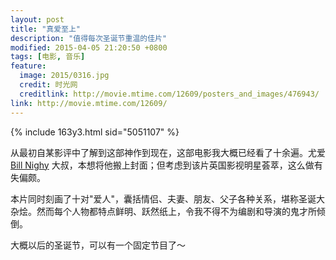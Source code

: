 ```yaml
---
layout: post
title: "真爱至上"
description: "值得每次圣诞节重温的佳片"
modified: 2015-04-05 21:20:50 +0800
tags: [电影, 音乐]
feature:
  image: 2015/0316.jpg
  credit: 时光网
  creditlink: http://movie.mtime.com/12609/posters_and_images/476943/
link: http://movie.mtime.com/12609/
---
```


{% include 163y3.html sid="5051107" %}

从最初自某影评中了解到这部神作到现在，这部电影我大概已经看了十余遍。尤爱 [Bill Nighy](http://people.mtime.com/912575/) 大叔，本想将他搬上封面；但考虑到该片英国影视明星荟萃，这么做有失偏颇。

本片同时刻画了十对"爱人"，囊括情侣、夫妻、朋友、父子各种关系，堪称圣诞大杂烩。然而每个人物都特点鲜明、跃然纸上，令我不得不为编剧和导演的鬼才所倾倒。

大概以后的圣诞节，可以有一个固定节目了～
